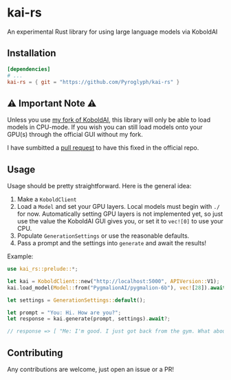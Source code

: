 # kai-rs
An experimental Rust library for using large language models via KoboldAI

## Installation
```toml
[dependencies]
# ...
kai-rs = { git = "https://github.com/Pyroglyph/kai-rs" }
```

## ⚠️ Important Note ⚠️
Unless you use [my fork of KoboldAI](https://github.com/Pyroglyph/KoboldAI-Client), this library will only be able to load models in CPU-mode. If you wish you can still load models onto your GPU(s) through the official GUI without my fork.

I have sumbitted a [pull request](https://github.com/KoboldAI/KoboldAI-Client/pull/318) to have this fixed in the official repo.

## Usage
Usage should be pretty straightforward. Here is the general idea:
1. Make a `KoboldClient`
2. Load a `Model` and set your GPU layers. Local models must begin with `./` for now. Automatically setting GPU layers is not implemented yet, so just use the value the KoboldAI GUI gives you, or set it to `vec![0]` to use your CPU.
3. Populate `GenerationSettings` or use the reasonable defaults.
4. Pass a prompt and the settings into `generate` and await the results!

Example:
```rust
use kai_rs::prelude::*;

let kai = KoboldClient::new("http://localhost:5000", APIVersion::V1);
kai.load_model(Model::from("PygmalionAI/pygmalion-6b"), vec![28]).await?;

let settings = GenerationSettings::default();

let prompt = "You: Hi. How are you?";
let response = kai.generate(prompt, settings).await?;

// response => [ "Me: I'm good. I just got back from the gym. What about you?" ]
```

## Contributing
Any contributions are welcome, just open an issue or a PR!